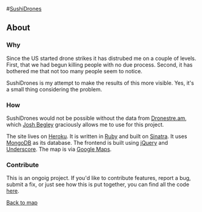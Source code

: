 #[SushiDrones](/)

## About

### Why

Since the US started drone strikes it has distrubed me on a couple of levels. First, that we had begun killing people with no due process. Second, it has bothered me that not too many people seem to notice.

SushiDrones is my attempt to make the results of this more visible. Yes, it's a small thing considering the problem.

### How

SushiDrones would not be possible without the data from [Dronestre.am](http://www.dronestre.am), which [Josh Begley](http://joshbegley.com/) graciously allows me to use for this project.

The site lives on [Heroku](http://www.heroku.com). It is written in [Ruby](http://ruby-lang.org) and built on [Sinatra](http://www.sinatrarb.com). It uses [MongoDB](https://www.mongodb.org/) as its database. The frontend is built using [jQuery](http://jquery.com/) and [Underscore](http://underscorejs.org/). The map is via [Google Maps](http://maps.google.com).

### Contribute

This is an ongoig project. If you'd like to contribute features, report a bug, submit a fix, or just see how this is put together, you can find all the code [here](https://github.com/bfordham/sushidrones).

[Back to map](/)